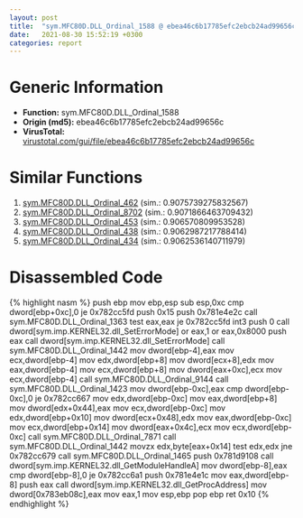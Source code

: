 ```yaml
---
layout: post
title:  "sym.MFC80D.DLL_Ordinal_1588 @ ebea46c6b17785efc2ebcb24ad99656c"
date:   2021-08-30 15:52:19 +0300
categories: report
---
```


# Generic Information
- **Function:** sym.MFC80D.DLL\_Ordinal\_1588
- **Origin (md5):** ebea46c6b17785efc2ebcb24ad99656c
- **VirusTotal:** [virustotal.com/gui/file/ebea46c6b17785efc2ebcb24ad99656c][virustotal_ref]



# Similar Functions

1. [sym.MFC80D.DLL\_Ordinal\_462][similar_1_ref] (sim.: 0.9075739275832567)
2. [sym.MFC80D.DLL\_Ordinal\_8702][similar_2_ref] (sim.: 0.9071866463709432)
3. [sym.MFC80D.DLL\_Ordinal\_453][similar_3_ref] (sim.: 0.906570809953528)
4. [sym.MFC80D.DLL\_Ordinal\_438][similar_4_ref] (sim.: 0.9062987217788414)
5. [sym.MFC80D.DLL\_Ordinal\_434][similar_5_ref] (sim.: 0.9062536140711979)


# Disassembled Code

{% highlight nasm %}
push ebp
mov ebp,esp
sub esp,0xc
cmp dword[ebp+0xc],0
je 0x782cc5fd
push 0x15
push 0x781e4e2c
call sym.MFC80D.DLL_Ordinal_1363
test eax,eax
je 0x782cc5fd
int3 
push 0
call dword[sym.imp.KERNEL32.dll_SetErrorMode]
or eax,1
or eax,0x8000
push eax
call dword[sym.imp.KERNEL32.dll_SetErrorMode]
call sym.MFC80D.DLL_Ordinal_1442
mov dword[ebp-4],eax
mov ecx,dword[ebp-4]
mov edx,dword[ebp+8]
mov dword[ecx+8],edx
mov eax,dword[ebp-4]
mov ecx,dword[ebp+8]
mov dword[eax+0xc],ecx
mov ecx,dword[ebp-4]
call sym.MFC80D.DLL_Ordinal_9144
call sym.MFC80D.DLL_Ordinal_1423
mov dword[ebp-0xc],eax
cmp dword[ebp-0xc],0
je 0x782cc667
mov edx,dword[ebp-0xc]
mov eax,dword[ebp+8]
mov dword[edx+0x44],eax
mov ecx,dword[ebp-0xc]
mov edx,dword[ebp+0x10]
mov dword[ecx+0x48],edx
mov eax,dword[ebp-0xc]
mov ecx,dword[ebp+0x14]
mov dword[eax+0x4c],ecx
mov ecx,dword[ebp-0xc]
call sym.MFC80D.DLL_Ordinal_7871
call sym.MFC80D.DLL_Ordinal_1442
movzx edx,byte[eax+0x14]
test edx,edx
jne 0x782cc679
call sym.MFC80D.DLL_Ordinal_1465
push 0x781d9108
call dword[sym.imp.KERNEL32.dll_GetModuleHandleA]
mov dword[ebp-8],eax
cmp dword[ebp-8],0
je 0x782cc6a1
push 0x781e4e1c
mov eax,dword[ebp-8]
push eax
call dword[sym.imp.KERNEL32.dll_GetProcAddress]
mov dword[0x783eb08c],eax
mov eax,1
mov esp,ebp
pop ebp
ret 0x10
{% endhighlight %}


[similar_1_ref]: /report/sym.MFC80D.DLL_Ordinal_462@ebea46c6b17785efc2ebcb24ad99656c
[similar_2_ref]: /report/sym.MFC80D.DLL_Ordinal_8702@ebea46c6b17785efc2ebcb24ad99656c
[similar_3_ref]: /report/sym.MFC80D.DLL_Ordinal_453@ebea46c6b17785efc2ebcb24ad99656c
[similar_4_ref]: /report/sym.MFC80D.DLL_Ordinal_438@ebea46c6b17785efc2ebcb24ad99656c
[similar_5_ref]: /report/sym.MFC80D.DLL_Ordinal_434@ebea46c6b17785efc2ebcb24ad99656c
[virustotal_ref]: https://www.virustotal.com/gui/file/ebea46c6b17785efc2ebcb24ad99656c
